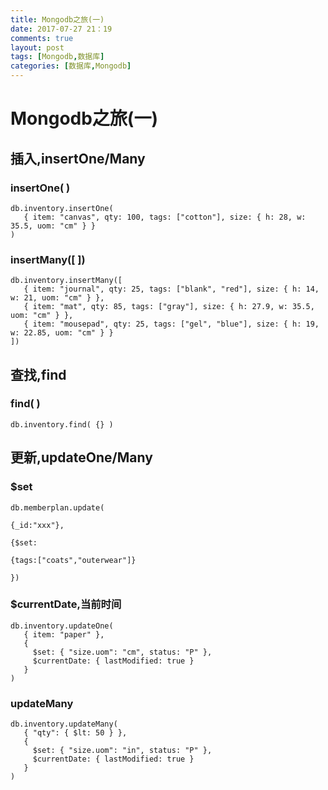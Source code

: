 ```yaml
---
title: Mongodb之旅(一)
date: 2017-07-27 21：19
comments: true
layout: post
tags: [Mongodb,数据库]
categories: [数据库,Mongodb]
---
```


# Mongodb之旅(一)

## 插入,insertOne/Many

### insertOne( )

```
db.inventory.insertOne(
   { item: "canvas", qty: 100, tags: ["cotton"], size: { h: 28, w: 35.5, uom: "cm" } }
)
```

<!--more-->

### insertMany([ ])

```
db.inventory.insertMany([
   { item: "journal", qty: 25, tags: ["blank", "red"], size: { h: 14, w: 21, uom: "cm" } },
   { item: "mat", qty: 85, tags: ["gray"], size: { h: 27.9, w: 35.5, uom: "cm" } },
   { item: "mousepad", qty: 25, tags: ["gel", "blue"], size: { h: 19, w: 22.85, uom: "cm" } }
])
```



## 查找,find

### find( )

```
db.inventory.find( {} )
```



## 更新,updateOne/Many

### $set

```mongodb
db.memberplan.update(

{_id:"xxx"},

{$set:

{tags:["coats","outerwear"]}

})
```

###  $currentDate,当前时间

```
db.inventory.updateOne(
   { item: "paper" },
   {
	 $set: { "size.uom": "cm", status: "P" },
	 $currentDate: { lastModified: true }
   }
)

```

### updateMany

```
db.inventory.updateMany(
   { "qty": { $lt: 50 } },
   {
     $set: { "size.uom": "in", status: "P" },
     $currentDate: { lastModified: true }
   }
)
```



